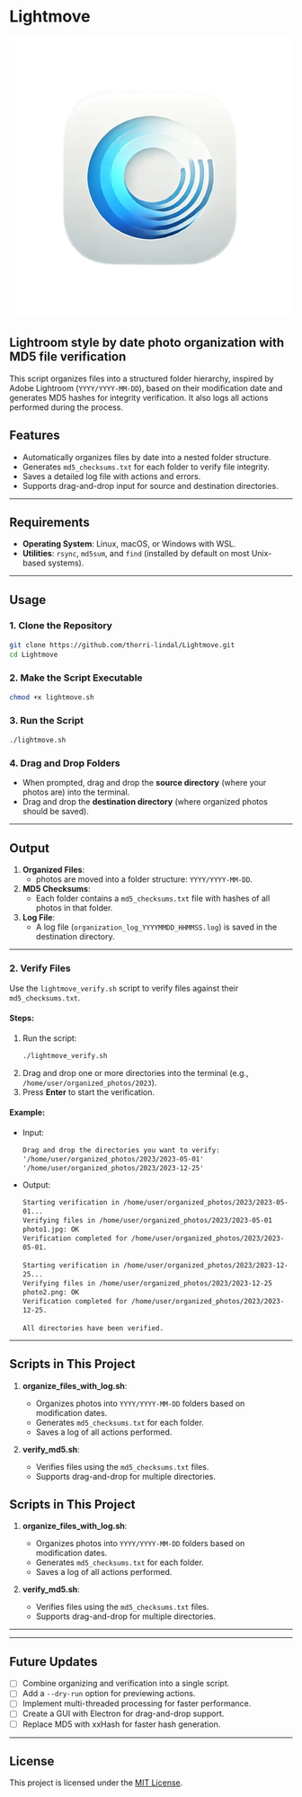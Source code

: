
# Lightmove
![Alt text](https://raw.githubusercontent.com/thorri-lindal/Lightmove/refs/heads/main/lightmove.png "lightmove")

## Lightroom style by date photo organization with MD5 file verification

This script organizes files into a structured folder hierarchy, inspired by Adobe Lightroom (`YYYY/YYYY-MM-DD`), based on their modification date and generates MD5 hashes for integrity verification. It also logs all actions performed during the process.

## Features
- Automatically organizes files by date into a nested folder structure.
- Generates `md5_checksums.txt` for each folder to verify file integrity.
- Saves a detailed log file with actions and errors.
- Supports drag-and-drop input for source and destination directories.

---

## Requirements
- **Operating System**: Linux, macOS, or Windows with WSL.
- **Utilities**: `rsync`, `md5sum`, and `find` (installed by default on most Unix-based systems).

---

## Usage

### 1. Clone the Repository
```bash
git clone https://github.com/thorri-lindal/Lightmove.git
cd Lightmove
```

### 2. Make the Script Executable
```bash
chmod +x lightmove.sh
```

### 3. Run the Script
```bash
./lightmove.sh
```

### 4. Drag and Drop Folders
- When prompted, drag and drop the **source directory** (where your photos are) into the terminal.
- Drag and drop the **destination directory** (where organized photos should be saved).

---

## Output
1. **Organized Files**:
   - photos are moved into a folder structure: `YYYY/YYYY-MM-DD`.
2. **MD5 Checksums**:
   - Each folder contains a `md5_checksums.txt` file with hashes of all photos in that folder.
3. **Log File**:
   - A log file (`organization_log_YYYYMMDD_HHMMSS.log`) is saved in the destination directory.

---

### 2. Verify Files

Use the `lightmove_verify.sh` script to verify files against their `md5_checksums.txt`.

#### Steps:
1. Run the script:
   ```bash
   ./lightmove_verify.sh
   ```
2. Drag and drop one or more directories into the terminal (e.g., `/home/user/organized_photos/2023`).
3. Press **Enter** to start the verification.

#### Example:
- Input:
  ```
  Drag and drop the directories you want to verify: 
  '/home/user/organized_photos/2023/2023-05-01' '/home/user/organized_photos/2023/2023-12-25'
  ```
- Output:
  ```
  Starting verification in /home/user/organized_photos/2023/2023-05-01...
  Verifying files in /home/user/organized_photos/2023/2023-05-01
  photo1.jpg: OK
  Verification completed for /home/user/organized_photos/2023/2023-05-01.

  Starting verification in /home/user/organized_photos/2023/2023-12-25...
  Verifying files in /home/user/organized_photos/2023/2023-12-25
  photo2.png: OK
  Verification completed for /home/user/organized_photos/2023/2023-12-25.

  All directories have been verified.
  ```

---

## Scripts in This Project

1. **organize_files_with_log.sh**:
   - Organizes photos into `YYYY/YYYY-MM-DD` folders based on modification dates.
   - Generates `md5_checksums.txt` for each folder.
   - Saves a log of all actions performed.

2. **verify_md5.sh**:
   - Verifies files using the `md5_checksums.txt` files.
   - Supports drag-and-drop for multiple directories.
## Scripts in This Project

1. **organize_files_with_log.sh**:
   - Organizes photos into `YYYY/YYYY-MM-DD` folders based on modification dates.
   - Generates `md5_checksums.txt` for each folder.
   - Saves a log of all actions performed.

2. **verify_md5.sh**:
   - Verifies files using the `md5_checksums.txt` files.
   - Supports drag-and-drop for multiple directories.

---

---
## Future Updates

- [ ] Combine organizing and verification into a single script.
- [ ] Add a `--dry-run` option for previewing actions.
- [ ] Implement multi-threaded processing for faster performance.
- [ ] Create a GUI with Electron for drag-and-drop support.
- [ ] Replace MD5 with xxHash for faster hash generation.
---

## License
This project is licensed under the [MIT License](LICENSE).
